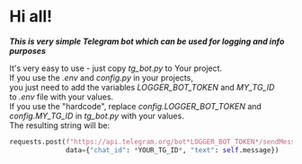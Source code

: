 # Hi all!
***This is very simple Telegram bot which can be used for logging and info purposes***

It's very easy to use - just copy _tg_bot.py_ to Your project.  
If you use the _.env_ and _config.py_ in your projects,  
you just need to add the variables _LOGGER_BOT_TOKEN_ and _MY_TG_ID_  
to _.env_ file with your values.  
If you use the "hardcode", replace _config.LOGGER_BOT_TOKEN_ and  
_config.MY_TG_ID_ in _tg_bot.py_ with your values.  
The resulting string will be:

```python
requests.post(f"https://api.telegram.org/bot*LOGGER_BOT_TOKEN*/sendMessage",  
              data={"chat_id": *YOUR_TG_ID*, "text": self.message})
```


